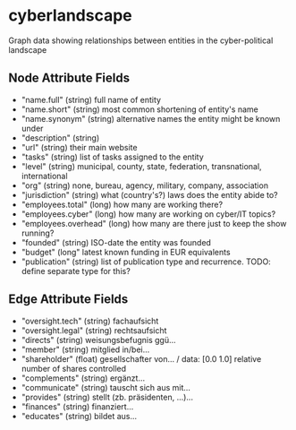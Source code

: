 # cyberlandscape
Graph data showing relationships between entities in the cyber-political landscape

## Node Attribute Fields

* "name.full" (string) full name of entity
* "name.short" (string) most common shortening of entity's name
* "name.synonym" (string) alternative names the entity might be known under
* "description" (string)
* "url" (string) their main website
* "tasks" (string) list of tasks assigned to the entity
* "level" (string) municipal, county, state, federation, transnational, international
* "org" (string) none, bureau, agency, military, company, association
* "jurisdiction" (string) what (country's?) laws does the entity abide to?
* "employees.total" (long) how many are working there?
* "employees.cyber" (long) how many are working on cyber/IT topics?
* "employees.overhead" (long) how many are there just to keep the show running?
* "founded" (string) ISO-date the entity was founded
* "budget" (long" latest known funding in EUR equivalents
* "publication" (string) list of publication type and recurrence. TODO: define separate type for this?

## Edge Attribute Fields
* "oversight.tech" (string) fachaufsicht
* "oversight.legal" (string) rechtsaufsicht
* "directs" (string) weisungsbefugnis ggü...
* "member" (string) mitglied in/bei...
* "shareholder" (float) gesellschafter von... / data: [0.0 1.0] relative number of shares controlled 
* "complements" (string) ergänzt...
* "communicate" (string) tauscht sich aus mit...
* "provides" (string) stellt (zb. präsidenten, ...)...
* "finances" (string) finanziert...
* "educates" (string) bildet aus...

